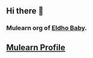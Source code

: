 ## Hi there 👋
### Mulearn org of [Eldho Baby](https://github.com/e3ob).

## [Mulearn Profile](https://app.mulearn.org/profile/eldhobaby-1@mulearn)
<!--
## Rank
### <img src="https://cdn.discordapp.com/attachments/789476711867088967/1328316705092407357/rank.png?ex=678642d5&is=6784f155&hm=b253c1b18141af8af6cfd1f54c0e0b1d25426b030f7e2b5113b24b4494a342d5&" alt="Rank Image" style="width: 300px; height: auto;">
-->
<!--

**Here are some ideas to get you started:**

🙋‍♀️ A short introduction - what is your organization all about?
🌈 Contribution guidelines - how can the community get involved?
👩‍💻 Useful resources - where can the community find your docs? Is there anything else the community should know?
🍿 Fun facts - what does your team eat for breakfast?
🧙 Remember, you can do mighty things with the power of [Markdown](https://docs.github.com/github/writing-on-github/getting-started-with-writing-and-formatting-on-github/basic-writing-and-formatting-syntax)
-->

